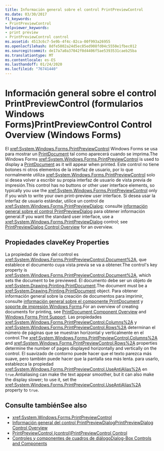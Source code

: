 ```yaml
---
title: Información general sobre el control PrintPreviewControl
ms.date: 03/30/2017
f1_keywords:
- PrintPreviewControl
helpviewer_keywords:
- print preview
- PrintPreviewControl control
ms.assetid: 4513c6c7-5e9b-4f4c-82ca-00f993a26955
ms.openlocfilehash: 8dfe5802a24d5ec85ed908fd04c5550e1fbec012
ms.sourcegitcommit: de17a7a0a37042f0d4406f5ae5393531caeb25ba
ms.translationtype: MT
ms.contentlocale: es-ES
ms.lasthandoff: 01/24/2020
ms.locfileid: "76741440"
---
```

# <a name="printpreviewcontrol-control-overview-windows-forms"></a><span data-ttu-id="76949-102">Información general sobre el control PrintPreviewControl (formularios Windows Forms)</span><span class="sxs-lookup"><span data-stu-id="76949-102">PrintPreviewControl Control Overview (Windows Forms)</span></span>
<span data-ttu-id="76949-103">El <xref:System.Windows.Forms.PrintPreviewControl> Windows Forms se usa para mostrar un [PrintDocument](printdocument-component-windows-forms.md) tal como aparecerá cuando se imprima.</span><span class="sxs-lookup"><span data-stu-id="76949-103">The Windows Forms <xref:System.Windows.Forms.PrintPreviewControl> is used to display a [PrintDocument](printdocument-component-windows-forms.md) as it will appear when printed.</span></span> <span data-ttu-id="76949-104">Este control no tiene botones ni otros elementos de la interfaz de usuario, por lo que normalmente utiliza <xref:System.Windows.Forms.PrintPreviewControl> solo si desea volver a escribir su propia interfaz de usuario de vista previa de impresión.</span><span class="sxs-lookup"><span data-stu-id="76949-104">This control has no buttons or other user interface elements, so typically you use the <xref:System.Windows.Forms.PrintPreviewControl> only if you wish to write your own print-preview user interface.</span></span> <span data-ttu-id="76949-105">Si desea usar la interfaz de usuario estándar, utilice un control de <xref:System.Windows.Forms.PrintPreviewDialog>; consulte [información general sobre el control PrintPreviewDialog](printpreviewdialog-control-overview-windows-forms.md) para obtener información general.</span><span class="sxs-lookup"><span data-stu-id="76949-105">If you want the standard user interface, use a <xref:System.Windows.Forms.PrintPreviewDialog> control; see [PrintPreviewDialog Control Overview](printpreviewdialog-control-overview-windows-forms.md) for an overview.</span></span>  
  
## <a name="key-properties"></a><span data-ttu-id="76949-106">Propiedades clave</span><span class="sxs-lookup"><span data-stu-id="76949-106">Key Properties</span></span>  
 <span data-ttu-id="76949-107">La propiedad de clave del control es <xref:System.Windows.Forms.PrintPreviewControl.Document%2A>, que establece el documento cuya vista previa se va a obtener.</span><span class="sxs-lookup"><span data-stu-id="76949-107">The control's key property is <xref:System.Windows.Forms.PrintPreviewControl.Document%2A>, which sets the document to be previewed.</span></span> <span data-ttu-id="76949-108">El documento debe ser un objeto de <xref:System.Drawing.Printing.PrintDocument>.</span><span class="sxs-lookup"><span data-stu-id="76949-108">The document must be a <xref:System.Drawing.Printing.PrintDocument> object.</span></span> <span data-ttu-id="76949-109">Para obtener información general sobre la creación de documentos para imprimir, consulte [información general sobre el componente PrintDocument](printdocument-component-overview-windows-forms.md) y [soporte de impresión Windows Forms](../advanced/windows-forms-print-support.md).</span><span class="sxs-lookup"><span data-stu-id="76949-109">For an overview of creating documents for printing, see [PrintDocument Component Overview](printdocument-component-overview-windows-forms.md) and [Windows Forms Print Support](../advanced/windows-forms-print-support.md).</span></span> <span data-ttu-id="76949-110">Las propiedades <xref:System.Windows.Forms.PrintPreviewControl.Columns%2A> y <xref:System.Windows.Forms.PrintPreviewControl.Rows%2A> determinan el número de páginas que se muestran horizontal y verticalmente en el control.</span><span class="sxs-lookup"><span data-stu-id="76949-110">The <xref:System.Windows.Forms.PrintPreviewControl.Columns%2A> and <xref:System.Windows.Forms.PrintPreviewControl.Rows%2A> properties determine the number of pages displayed horizontally and vertically on the control.</span></span> <span data-ttu-id="76949-111">El suavizado de contorno puede hacer que el texto parezca más suave, pero también puede hacer que la pantalla sea más lenta. para usarlo, establezca la propiedad <xref:System.Windows.Forms.PrintPreviewControl.UseAntiAlias%2A> en `true`.</span><span class="sxs-lookup"><span data-stu-id="76949-111">Antialiasing can make the text appear smoother, but it can also make the display slower; to use it, set the <xref:System.Windows.Forms.PrintPreviewControl.UseAntiAlias%2A> property to `true`.</span></span>  
  
## <a name="see-also"></a><span data-ttu-id="76949-112">Consulte también</span><span class="sxs-lookup"><span data-stu-id="76949-112">See also</span></span>

- <xref:System.Windows.Forms.PrintPreviewControl>
- [<span data-ttu-id="76949-113">Información general del control PrintPreviewDialog</span><span class="sxs-lookup"><span data-stu-id="76949-113">PrintPreviewDialog Control Overview</span></span>](printpreviewdialog-control-overview-windows-forms.md)
- [<span data-ttu-id="76949-114">PrintPreviewControl (control)</span><span class="sxs-lookup"><span data-stu-id="76949-114">PrintPreviewControl Control</span></span>](printpreviewcontrol-control-windows-forms.md)
- [<span data-ttu-id="76949-115">Controles y componentes de cuadros de diálogo</span><span class="sxs-lookup"><span data-stu-id="76949-115">Dialog-Box Controls and Components</span></span>](dialog-box-controls-and-components-windows-forms.md)
